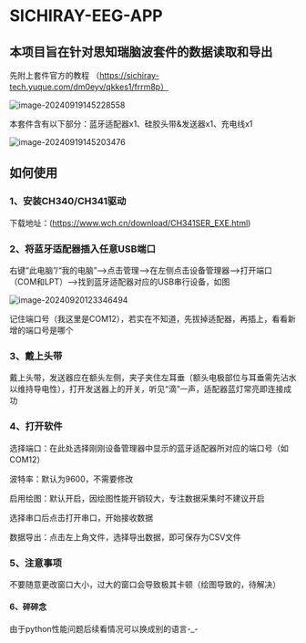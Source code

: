 # SICHIRAY-EEG-APP

## 本项目旨在针对思知瑞脑波套件的数据读取和导出

先附上套件官方的教程
（https://sichiray-tech.yuque.com/dm0eyv/qkkes1/frrm8p）

![image-20240919145228558](https://github.com/user-attachments/assets/791bcd84-cdd9-43db-bd89-b7db0dddd6a2)


本套件含有以下部分：蓝牙适配器x1、硅胶头带&发送器x1、充电线x1

![image-20240919145203476](https://github.com/user-attachments/assets/4b0ba302-9127-492e-8ec2-ab67c35a9c91)


## 如何使用

### 1、安装CH340/CH341驱动

下载地址：(https://www.wch.cn/download/CH341SER_EXE.html)

### 2、将蓝牙适配器插入任意USB端口

右键“此电脑”/“我的电脑”-->点击管理-->在左侧点击设备管理器-->打开端口（COM和LPT）-->找到蓝牙适配器对应的USB串行设备，如图

![image-20240920123346494](https://github.com/user-attachments/assets/063e28ed-361c-44e9-8d2f-1f635e5f0f55)

记住端口号（我这里是COM12），若实在不知道，先拔掉适配器，再插上，看看新增的端口号是哪个

### 3、戴上头带

戴上头带，发送器应在额头左侧，夹子夹住左耳垂（额头电极部位与耳垂需先沾水以维持导电性），打开发送器上的开关，听见“滴”一声，适配器蓝灯常亮即连接成功

### 4、打开软件

选择端口：在此处选择刚刚设备管理器中显示的蓝牙适配器所对应的端口号（如COM12）

波特率：默认为9600，不需要修改

启用绘图：默认开启，因绘图性能开销较大，专注数据采集时不建议开启

选择串口后点击打开串口，开始接收数据

数据导出：点击左上角文件，选择导出数据，即可保存为CSV文件

### 5、注意事项

不要随意更改窗口大小，过大的窗口会导致极其卡顿（绘图导致的，待解决）

#### 6、碎碎念

由于python性能问题后续看情况可以换成别的语言-_-
